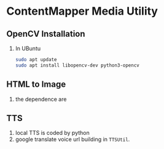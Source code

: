 # ContentMapper Media Utility

##  OpenCV Installation
1.  In UBuntu
    ```bash
    sudo apt update
    sudo apt install libopencv-dev python3-opencv
    ```     

##  HTML to Image
1. the dependence are

## TTS
1.  local TTS is coded by python
2. google translate voice url building in `TTSUtil`.
